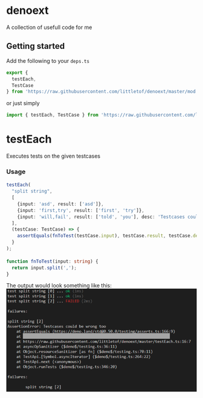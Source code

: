# denoext

A collection of usefull code for me

## Getting started
Add the following to your `deps.ts`
```ts 
export {
  testEach,
  TestCase
} from 'https://raw.githubusercontent.com/littletof/denoext/master/mod.ts';
```

or just simply
```ts
import { testEach, TestCase } from 'https://raw.githubusercontent.com/littletof/denoext/master/mod.ts';
```

##

# testEach

Executes tests on the given testcases

### Usage
```ts
testEach(
  "split string",
  [
    {input: 'asd', result: ['asd']},
    {input: 'first,try', result: ['first', 'try']},
    {input: 'will,fail', result: ['told', 'you'], desc: 'Testcases could be wrong too'},
  ],
  (testCase: TestCase) => {
    assertEquals(fnToTest(testCase.input), testCase.result, testCase.desc);
  }
);

function fnToTest(input: string) {
  return input.split(',');
}
```

The output would look something like this:
![testEach_output.png](https://raw.githubusercontent.com/littletof/denoext/master/docs/img/testEach_output.png)

